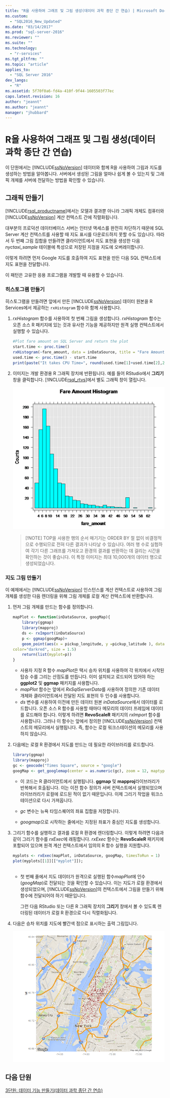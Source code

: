```yaml
---
title: "R을 사용하여 그래프 및 그림 생성(데이터 과학 종단 간 연습) | Microsoft Docs"
ms.custom: 
  - "SQL2016_New_Updated"
ms.date: "03/14/2017"
ms.prod: "sql-server-2016"
ms.reviewer: ""
ms.suite: ""
ms.technology: 
  - "r-services"
ms.tgt_pltfrm: ""
ms.topic: "article"
applies_to: 
  - "SQL Server 2016"
dev_langs: 
  - "R"
ms.assetid: 5f70f0a6-fd4a-410f-9f44-1605503f77ec
caps.latest.revision: 16
author: "jeannt"
ms.author: "jeannt"
manager: "jhubbard"
---
```

# R을 사용하여 그래프 및 그림 생성(데이터 과학 종단 간 연습)
이 단원에서는 [!INCLUDE[ssNoVersion](../../includes/ssnoversion-md.md)] 데이터와 함께 R을 사용하여 그림과 지도를 생성하는 방법을 알아봅니다.  서버에서 생성된 그림을 얼마나 쉽게 볼 수 있는지 및 그래픽 개체를 서버에 전달하는 방법을 확인할 수 있습니다.  
  
## <a name="creating-graphics"></a>그래픽 만들기
[!INCLUDE[rsql_productname](../../includes/rsql-productname-md.md)]에서는 모델과 결과뿐 아니라 그래픽 개체도 컴퓨터와 [!INCLUDE[ssNoVersion](../../includes/ssnoversion-md.md)] 계산 컨텍스트 간에 직렬화됩니다.

대부분의 프로덕션 데이터베이스 서버는 인터넷 액세스를 완전히 차단하기 때문에 SQL Server 계산 컨텍스트를 사용할 때 지도 표시를 다운로드하지 못할 수도 있습니다.  따라서 두 번째 그림 집합을 만들려면 클라이언트에서 지도 표현을 생성한 다음 *nyctaxi_sample* 테이블에 특성으로 저장된 지점을 지도에 오버레이합니다.   

이렇게 하려면 먼저 Google 지도를 호출하여 지도 표현을 만든 다음 SQL 컨텍스트에 지도 표현을 전달합니다.  
  
이 패턴은 고유한 응용 프로그램을 개발할 때 유용할 수 있습니다.   
  
### <a name="create-a-histogram"></a>히스토그램 만들기  
히스토그램을 만들려면 앞에서 만든 [!INCLUDE[ssNoVersion](../../includes/ssnoversion-md.md)] 데이터 원본을 R Services에서 제공하는 `rxHistogram` 함수와 함께 사용합니다.  
  
1.  *rxHistogram* 함수를 사용하여 첫 번째 그림을 생성합니다.  *rxHistogram* 함수는 오픈 소스 R 패키지에 있는 것과 유사한 기능을 제공하지만 원격 실행 컨텍스트에서 실행할 수 있습니다. 
  
    ```R  
    #Plot fare amount on SQL Server and return the plot  
    start.time <- proc.time()  
    rxHistogram(~fare_amount, data = inDataSource, title = "Fare Amount Histogram")  
    used.time <- proc.time() - start.time  
    print(paste("It takes CPU Time=", round(used.time[1]+used.time[2],2), " seconds, Elapsed Time=", round(used.time[3],2), " seconds to generate features.", sep=""))    
    ```         
  
2.  이미지는 개발 환경용 R 그래픽 장치에 반환됩니다.  예를 들어 RStudio에서 **그리기** 창을 클릭합니다.  [!INCLUDE[rsql_rtvs](../../includes/rsql-rtvs-md.md)]에서 별도 그래픽 창이 열립니다.  
  
    ![using rxHistogram to plot fare amounts](../../advanced-analytics/r-services/media/rsql-e2e-rxhistogramresult.png "using rxHistogram to plot fare amounts")  
  
    > [!NOTE]  TOP을 사용한 행의 순서 매기기는 ORDER BY 절 없이 비결정적으로 수행되므로 전혀 다른 결과가 나타날 수 있습니다. 여러 행 수로 실험하여 각기 다른 그래프를 가져오고 환경의 결과를 반환하는 데 걸리는 시간을 확인하는 것이 좋습니다.  이 특정 이미지는 최대 10,000개의 데이터 행으로 생성되었습니다.
  
### <a name="create-a-map-plot"></a>지도 그림 만들기  
이 예제에서는 [!INCLUDE[ssNoVersion](../../includes/ssnoversion-md.md)] 인스턴스를 계산 컨텍스트로 사용하여 그림 개체를 생성한 다음 렌더링을 위해 그림 개체를 로컬 계산 컨텍스트에 반환합니다.  
   
1.  먼저 그림 개체를 만드는 함수를 정의합니다.  

    ```R  
    mapPlot <- function(inDataSource, googMap){  
        library(ggmap)  
        library(mapproj)     
        ds <- rxImport(inDataSource)  
        p <- ggmap(googMap)+  
        geom_point(aes(x = pickup_longitude, y =pickup_latitude ), data=ds, alpha =.5,  
    color="darkred", size = 1.5)  
        return(list(myplot=p))  
    }  
    ```  
    + 사용자 지정 R 함수 *mapPlot*은 택시 승차 위치를 사용하여 각 위치에서 시작된 탑승 수를 그리는 산점도를 만듭니다. 이미 설치되고 로드되어 있어야 하는 **ggplot2** 및  **ggmap** 패키지를 사용합니다.  
    + *mapPlot* 함수는 앞에서 *RxSqlServerData*를 사용하여 정의한 기존 데이터 개체와 클라이언트에서 전달된 지도 표현의 두 인수를 사용합니다.    
    + *ds* 변수를 사용하여 이전에 만든 데이터 원본 *inDataSource*에서 데이터를 로드합니다.  오픈 소스 R 함수를 사용할 때마다 메모리의 데이터 프레임에 데이터를 로드해야 합니다. 이렇게 하려면 **RevoScaleR** 패키지의 *rxImport* 함수를 사용합니다.  그러나 이 함수는 앞에서 정의한 [!INCLUDE[ssNoVersion](../../includes/ssnoversion-md.md)] 컨텍스트의 메모리에서 실행됩니다. 즉, 함수는 로컬 워크스테이션의 메모리를 사용하지 않습니다.  
  
2.  다음에는 로컬 R 환경에서 지도를 만드는 데 필요한 라이브러리를 로드합니다.  
  
    ```R  
    library(ggmap)  
    library(mapproj)  
    gc <- geocode("Times Square", source = "google")  
    googMap <- get_googlemap(center = as.numeric(gc), zoom = 12, maptype = 'roadmap', color = 'color';    
    ```  
    + 이 코드는 R 클라이언트에서 실행됩니다. **ggmap** 및 **mapproj**라이브러리가 반복해서 호출됩니다. 이는 이전 함수 정의가 서버 컨텍스트에서 실행되었으며 라이브러리가 로컬에 로드된 적이 없기 때문입니다. 이제 그리기 작업을 워크스테이션으로 다시 가져옵니다.  
  
    -   *gc* 변수는 뉴욕 타임스퀘어의 좌표 집합을 저장합니다.  
  
    -   *googmap*으로 시작하는 줄에서는 지정된 좌표가 중심인 지도를 생성합니다.  
          
  
3.  그리기 함수를 실행하고 결과를 로컬 R 환경에 렌더링합니다. 이렇게 하려면 다음과 같이 그리기 함수를 *rxExec*에 래핑합니다.  *rxExec* 함수는 **RevoScaleR** 패키지에 포함되어 있으며 원격 계산 컨텍스트에서 임의의 R 함수 실행을 지원합니다. 
  
    ```R  
    myplots <- rxExec(mapPlot, inDataSource, googMap, timesToRun = 1)  
    plot(myplots[[1]][["myplot"]]);  
  
    ```  
    + 첫 번째 줄에서 지도 데이터가 원격으로 실행된 함수*mapPlot*에 인수(*googMap*)로 전달되는 것을 확인할 수 있습니다. 이는 지도가 로컬 환경에서 생성되었으며, [!INCLUDE[ssNoVersion](../../includes/ssnoversion-md.md)]의 컨텍스트에서 그림을 만들기 위해 함수에 전달되어야 하기 때문입니다.   
  
        그런 다음 RStudio 또는 다른 R 그래픽 장치의 **그리기** 창에서 볼 수 있도록 렌더링된 데이터가 로컬 R 환경으로 다시 직렬화됩니다.  
  
  
4.  다음은 승차 위치를 지도에 빨간색 점으로 표시하는 출력 그림입니다.  
  
    ![plotting taxi rides using a custom R function](../../advanced-analytics/r-services/media/rsql-e2e-mapplot.png "plotting taxi rides using a custom R function")  
  
## <a name="next-lesson"></a>다음 단원  
[3단원: 데이터 기능 만들기&#40;데이터 과학 종단 간 연습&#41;](../../advanced-analytics/r-services/lesson-3-create-data-features-data-science-end-to-end-walkthrough.md)  
  
  
  
